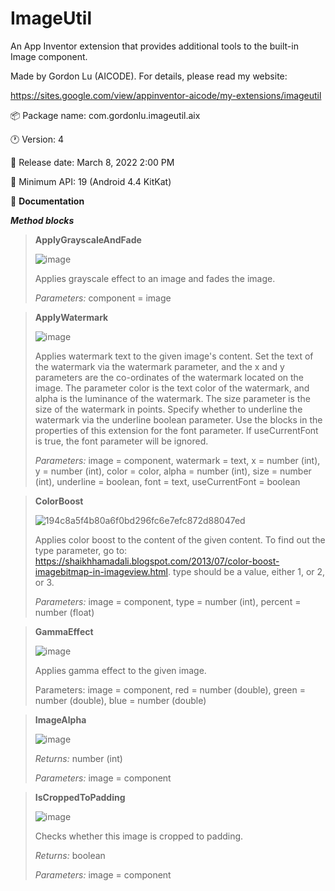 # ImageUtil
An App Inventor extension that provides additional tools to the built-in Image component.

Made by Gordon Lu (AICODE). For details, please read my website:

https://sites.google.com/view/appinventor-aicode/my-extensions/imageutil

:package: Package name: com.gordonlu.imageutil.aix

:clock1: Version: 4

:date: Release date:  March 8, 2022 2:00 PM

:lollipop: Minimum API: 19 (Android 4.4 KitKat)

:open_book: **Documentation**

***Method blocks***

>
> **ApplyGrayscaleAndFade**
>
> ![image](https://user-images.githubusercontent.com/88015331/157586680-a5446a62-2c98-4f6d-a4d1-32bf412ecf32.png)
>
> Applies grayscale effect to an image and fades the image.
>
>*Parameters:* component = image

>
> **ApplyWatermark**
>
>![image](https://user-images.githubusercontent.com/88015331/157586833-351a96c6-0ff4-45bd-8914-bbd35c2eeb6e.png)
>
>Applies watermark text to the given image's content. Set the text of the watermark via the watermark parameter, and the x and y parameters are the co-ordinates of the watermark located on the image. The parameter color is the text color of the watermark, and alpha is the luminance of the watermark. The size parameter is the size of the watermark in points. Specify whether to underline the watermark via the underline boolean parameter. Use the blocks in the properties of this extension for the font parameter. If useCurrentFont is true, the font parameter will be ignored.
>
>*Parameters:* image = component, watermark = text, x = number (int), y = number (int), color = color, alpha = number (int), size = number (int), underline = boolean, font = text, useCurrentFont = boolean

>**ColorBoost**
>
>![194c8a5f4b80a6f0bd296fc6e7efc872d88047ed](https://user-images.githubusercontent.com/88015331/157586942-825c908c-9c26-4902-816e-166b8ce895b3.png)
>
>Applies color boost to the content of the given content. To find out the type parameter, go to: https://shaikhhamadali.blogspot.com/2013/07/color-boost-imagebitmap-in-imageview.html. type should be a value, either 1, or 2, or 3.
>
>*Parameters:* image = component, type = number (int), percent = number (float)

>**GammaEffect**
>
>![image](https://user-images.githubusercontent.com/88015331/157587094-f5f2af64-cab6-4591-bdae-d1a43997e553.png)
>
>Applies gamma effect to the given image.
>
>Parameters: image = component, red = number (double), green = number (double), blue = number (double)

>**ImageAlpha**
>
>![image](https://user-images.githubusercontent.com/88015331/157587228-7ef7994f-74be-400e-b375-50d46a997865.png)
>
>*Returns:* number (int)
>
>*Parameters:* image = component

>**IsCroppedToPadding**
>
>![image](https://user-images.githubusercontent.com/88015331/157587396-0230a3d3-2a5a-4906-8ef4-ac83f49c77f7.png)
>
>Checks whether this image is cropped to padding.
>
>*Returns:* boolean
>
>*Parameters:* image = component
